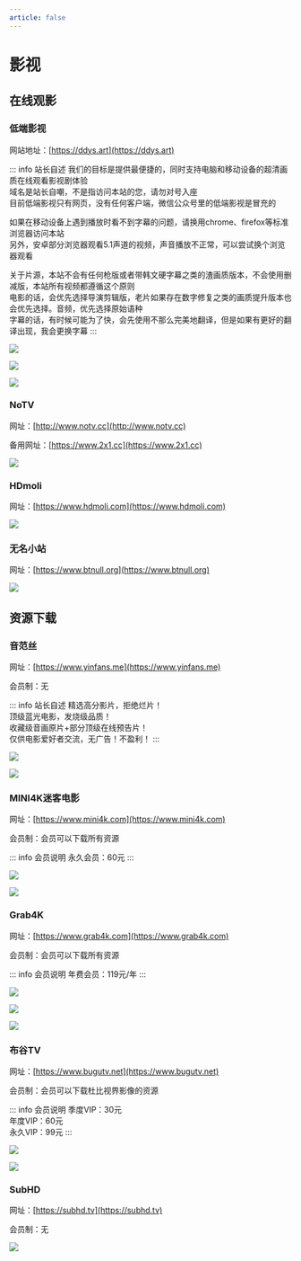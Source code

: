 ```yaml
---
article: false
---
```


# 影视

## 在线观影

### 低端影视

网站地址：[https://ddys.art](https://ddys.art)

[//]: # (网站发布页：[https://ddys.site]&#40;https://ddys.site&#41;)

::: info 站长自述
我们的目标是提供最便捷的，同时支持电脑和移动设备的超清画质在线观看影视剧体验  
域名是站长自嘲，不是指访问本站的您，请勿对号入座  
目前低端影视只有网页，没有任何客户端，微信公众号里的低端影视是冒充的

如果在移动设备上遇到播放时看不到字幕的问题，请换用chrome、firefox等标准浏览器访问本站  
另外，安卓部分浏览器观看5.1声道的视频，声音播放不正常，可以尝试换个浏览器观看

关于片源，本站不会有任何枪版或者带韩文硬字幕之类的渣画质版本，不会使用删减版，本站所有视频都遵循这个原则  
电影的话，会优先选择导演剪辑版，老片如果存在数字修复之类的画质提升版本也会优先选择。音频，优先选择原始语种  
字幕的话，有时候可能为了快，会先使用不那么完美地翻译，但是如果有更好的翻译出现，我会更换字幕
:::

![](https://img.sherry4869.com/blog/link/movies/share/img.png)

![](https://img.sherry4869.com/blog/link/movies/share/img_1.png)

![](https://img.sherry4869.com/blog/link/movies/share/img_2.png)

### NoTV

网址：[http://www.notv.cc](http://www.notv.cc)

备用网址：[https://www.2x1.cc](https://www.2x1.cc)

![](https://img.sherry4869.com/blog/link/movies/share/img_3.png)

### HDmoli

网址：[https://www.hdmoli.com](https://www.hdmoli.com)

![](https://img.sherry4869.com/blog/link/movies/share/img_10.png)

### 无名小站

网址：[https://www.btnull.org](https://www.btnull.org)

![](https://img.sherry4869.com/blog/link/movies/share/img_12.png)

## 资源下载

### 音范丝

网址：[https://www.yinfans.me](https://www.yinfans.me)

会员制：无

::: info 站长自述
精选高分影片，拒绝烂片！  
顶级蓝光电影，发烧级品质！  
收藏级音画原片+部分顶级在线预告片！  
仅供电影爱好者交流，无广告！不盈利！
:::

![](https://img.sherry4869.com/blog/link/movies/share/img_16.png)

![](https://img.sherry4869.com/blog/link/movies/share/img_17.png)

### MINI4K迷客电影

网址：[https://www.mini4k.com](https://www.mini4k.com)

会员制：会员可以下载所有资源

::: info 会员说明
永久会员：60元
:::

![](https://img.sherry4869.com/blog/link/movies/share/img_15.png)

![](https://img.sherry4869.com/blog/link/movies/share/img_14.png)

### Grab4K

网址：[https://www.grab4k.com](https://www.grab4k.com)

会员制：会员可以下载所有资源

::: info 会员说明
年费会员：119元/年
:::

![](https://img.sherry4869.com/blog/link/movies/share/img_7.png)

![](https://img.sherry4869.com/blog/link/movies/share/img_8.png)

![](https://img.sherry4869.com/blog/link/movies/share/img_9.png)

### 布谷TV

网址：[https://www.bugutv.net](https://www.bugutv.net)

会员制：会员可以下载杜比视界影像的资源

::: info 会员说明
季度VIP：30元  
年度VIP：60元  
永久VIP：99元
:::

![](https://img.sherry4869.com/blog/link/movies/share/img_5.png)

![](https://img.sherry4869.com/blog/link/movies/share/img_6.png)

### SubHD

网址：[https://subhd.tv](https://subhd.tv)

会员制：无

![](https://img.sherry4869.com/blog/link/movies/share/img_13.png)